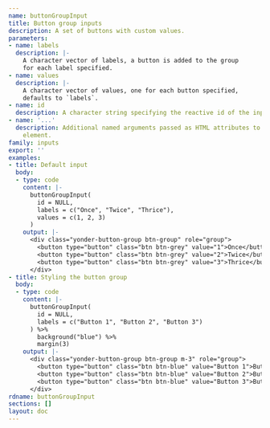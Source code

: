 ```yaml
---
name: buttonGroupInput
title: Button group inputs
description: A set of buttons with custom values.
parameters:
- name: labels
  description: |-
    A character vector of labels, a button is added to the group
    for each label specified.
- name: values
  description: |-
    A character vector of values, one for each button specified,
    defaults to `labels`.
- name: id
  description: A character string specifying the reactive id of the input.
- name: '...'
  description: Additional named arguments passed as HTML attributes to the parent
    element.
family: inputs
export: ''
examples:
- title: Default input
  body:
  - type: code
    content: |-
      buttonGroupInput(
        id = NULL,
        labels = c("Once", "Twice", "Thrice"),
        values = c(1, 2, 3)
      )
    output: |-
      <div class="yonder-button-group btn-group" role="group">
        <button type="button" class="btn btn-grey" value="1">Once</button>
        <button type="button" class="btn btn-grey" value="2">Twice</button>
        <button type="button" class="btn btn-grey" value="3">Thrice</button>
      </div>
- title: Styling the button group
  body:
  - type: code
    content: |-
      buttonGroupInput(
        id = NULL,
        labels = c("Button 1", "Button 2", "Button 3")
      ) %>%
        background("blue") %>%
        margin(3)
    output: |-
      <div class="yonder-button-group btn-group m-3" role="group">
        <button type="button" class="btn btn-blue" value="Button 1">Button 1</button>
        <button type="button" class="btn btn-blue" value="Button 2">Button 2</button>
        <button type="button" class="btn btn-blue" value="Button 3">Button 3</button>
      </div>
rdname: buttonGroupInput
sections: []
layout: doc
---
```

